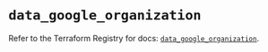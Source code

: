 # `data_google_organization`

Refer to the Terraform Registry for docs: [`data_google_organization`](https://registry.terraform.io/providers/hashicorp/google/6.11.0/docs/data-sources/organization).
